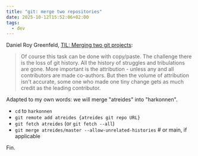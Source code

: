 ```yaml
---
title: "git: merge two repositories"
date: 2025-10-12T15:52:06+02:00
tags:
  - dev
---
```


Daniel Roy Greenfeld, [TIL: Merging two git projects](https://daniel.feldroy.com/posts/til-2025-09-merging-two-git-projects):

> Of course this task can be done with copy/paste. The challenge there is the
> loss of git history. All the history of struggles and tribulations are gone.
> More important is the attribution - unless any and all contributors are made
> co-authors. But then the volume of attribution isn't accurate, some one who
> made one tiny change gets as much credit as the leading contributor.

Adapted to my own words: we will merge "atreides" into "harkonnen".

- `cd` to `harkonnen`
- `git remote add atreides {atreides git repo URL}`
- `git fetch atreides` (or `git fetch --all`)
- `git merge atreides/master --allow-unrelated-histories`  # or main, if applicable

Fin.
